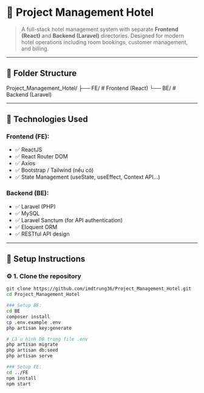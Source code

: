 # 🏨 Project Management Hotel

> A full-stack hotel management system with separate **Frontend (React)** and **Backend (Laravel)** directories. Designed for modern hotel operations including room bookings, customer management, and billing.

---
## 📁 Folder Structure

Project_Management_Hotel/
├── FE/ # Frontend (React)
└── BE/ # Backend (Laravel)

---

## 🚀 Technologies Used

### Frontend (FE):
- ✅ ReactJS
- ✅ React Router DOM
- ✅ Axios
- ✅ Bootstrap / Tailwind (nếu có)
- ✅ State Management (useState, useEffect, Context API...)

### Backend (BE):
- ✅ Laravel (PHP)
- ✅ MySQL
- ✅ Laravel Sanctum (for API authentication)
- ✅ Eloquent ORM
- ✅ RESTful API design

---

## 🔧 Setup Instructions

### ⚙️ 1. Clone the repository

```bash
git clone https://github.com/imdtrung36/Project_Management_Hotel.git
cd Project_Management_Hotel

### Setup BE:
cd BE
composer install
cp .env.example .env
php artisan key:generate

# Cấu hình DB trong file .env
php artisan migrate
php artisan db:seed 
php artisan serve

### Setup FE:
cd ../FE
npm install
npm start

